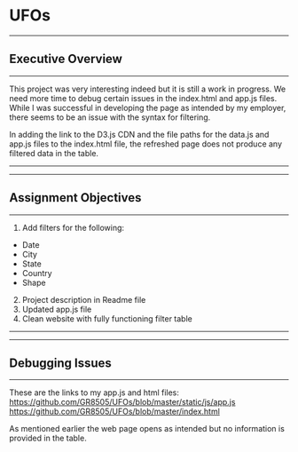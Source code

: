 # UFOs

-------------------------------------------------------------------------------------------------
## Executive Overview ##
-------------------------------------------------------------------------------------------------

This project was very interesting indeed but it is still a work in progress.  We need more time to
debug certain issues in the index.html and app.js files.  While I was successful in developing the
page as intended by my employer, there seems to be an issue with the syntax for filtering.

In adding the link to the D3.js CDN and the file paths for the data.js and app.js files to the 
index.html file, the refreshed page does not produce any filtered data in the table.  

------------------------------------------------------------------------------------------------
------------------------------------------------------------------------------------------------
## Assignment Objectives ##
------------------------------------------------------------------------------------------------
1) Add filters for the following:
  - Date
  - City
  - State
  - Country
  - Shape
2) Project description in Readme file
3) Updated app.js file
4) Clean website with fully functioning filter table
------------------------------------------------------------------------------------------------
------------------------------------------------------------------------------------------------
## Debugging Issues ##
------------------------------------------------------------------------------------------------
These are the links to my app.js and html files:
https://github.com/GR8505/UFOs/blob/master/static/js/app.js
https://github.com/GR8505/UFOs/blob/master/index.html

As mentioned earlier the web page opens as intended but no information is provided in the table.




